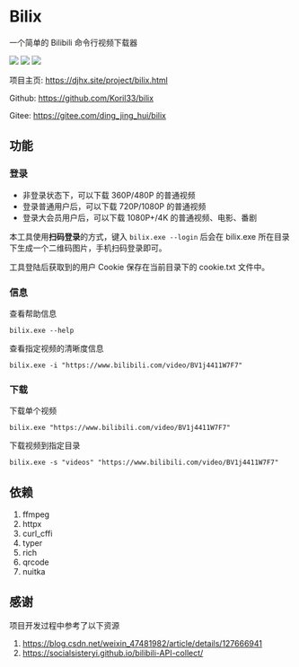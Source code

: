 # Bilix

一个简单的 Bilibili 命令行视频下载器

![](https://img.shields.io/badge/Python-3.11.2-green.svg)
![](https://img.shields.io/badge/license-GPLv3-red.svg)
![](https://img.shields.io/badge/release-v1.0.0-blue.svg)

项目主页: https://djhx.site/project/bilix.html

Github: https://github.com/Koril33/bilix

Gitee: https://gitee.com/ding_jing_hui/bilix

## 功能

### 登录

* 非登录状态下，可以下载 360P/480P 的普通视频
* 登录普通用户后，可以下载 720P/1080P 的普通视频
* 登录大会员用户后，可以下载 1080P+/4K 的普通视频、电影、番剧

本工具使用**扫码登录**的方式，键入 `bilix.exe --login` 后会在 bilix.exe 所在目录下生成一个二维码图片，手机扫码登录即可。

工具登陆后获取到的用户 Cookie 保存在当前目录下的 cookie.txt 文件中。

### 信息

查看帮助信息
```shell
bilix.exe --help
```

查看指定视频的清晰度信息
```shell
bilix.exe -i "https://www.bilibili.com/video/BV1j4411W7F7"
```

### 下载

下载单个视频
```shell
bilix.exe "https://www.bilibili.com/video/BV1j4411W7F7"
```

下载视频到指定目录
```shell
bilix.exe -s "videos" "https://www.bilibili.com/video/BV1j4411W7F7"
```

## 依赖

1. ffmpeg
2. httpx
3. curl_cffi
4. typer
5. rich
6. qrcode
7. nuitka

## 感谢

项目开发过程中参考了以下资源

1. https://blog.csdn.net/weixin_47481982/article/details/127666941
2. https://socialsisteryi.github.io/bilibili-API-collect/